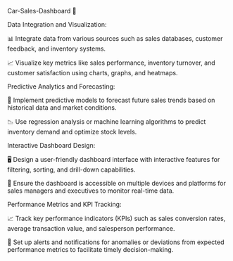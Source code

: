 Car-Sales-Dashboard 🚗


Data Integration and Visualization:

📊 Integrate data from various sources such as sales databases, customer feedback, and inventory systems.

📈 Visualize key metrics like sales performance, inventory turnover, and customer satisfaction using charts, graphs, and heatmaps.


Predictive Analytics and Forecasting:

🎯 Implement predictive models to forecast future sales trends based on historical data and market conditions.

📉 Use regression analysis or machine learning algorithms to predict inventory demand and optimize stock levels.


Interactive Dashboard Design:

🖥️ Design a user-friendly dashboard interface with interactive features for filtering, sorting, and drill-down capabilities.

🔄 Ensure the dashboard is accessible on multiple devices and platforms for sales managers and executives to monitor real-time data.


Performance Metrics and KPI Tracking:

📈 Track key performance indicators (KPIs) such as sales conversion rates, average transaction value, and salesperson performance.

🔔 Set up alerts and notifications for anomalies or deviations from expected performance metrics to facilitate timely decision-making.
